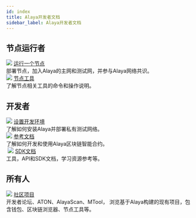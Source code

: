 ```yaml
---
id: index
title: Alaya开发者文档
sidebar_label: Alaya开发者文档
---
```


## 节点运行者
<div class="card-wrap">
    <!-- <div class="homepage-card">
        <img src="/alaya-devdocs/img/Install_Node.svg">
        <a href="/alaya-devdocs/zh-CN/Install_Node" class="card-title">安装一个节点</a>
        <div class="card-description">
        安装，配置和部署节点。
        </div>
    </div>
    <div class="homepage-card">
        <img src="/alaya-devdocs/img/Join_PlatON_NetWork.svg">
        <a href="/alaya-devdocs/zh-CN/Join_PlatON_NetWork" class="card-title">加入platon网络</a>
        <div class="card-description">
        如何加入PlatON的主网和测试网。
        </div>
    </div>
    <div class="homepage-card">
        <img src="/alaya-devdocs/img/Become_Verification_Node.svg">
        <a href="/alaya-devdocs/zh-CN/Become_Verification_Node" class="card-title">成为验证节点</a>
        <div class="card-description">
        参与PlatON网络共识。
        </div>
    </div> -->
    <div class="homepage-card">
        <img src="/alaya-devdocs/img/Install_Node.svg">
        <a href="/alaya-devdocs/zh-CN/Install_Node" class="card-title">运行一个节点</a>
        <div class="card-description">
        部署节点，加入Alaya的主网和测试网，并参与Alaya网络共识。
        </div>
    </div>
    <div class="homepage-card">
        <img src="/alaya-devdocs/img/nodeTool.svg">
        <a href="/alaya-devdocs/zh-CN/MTool_Manual" class="card-title">节点工具</a>
        <div class="card-description">
        了解节点相关工具的命令和操作说明。
        </div>
    </div>
</div>


## 开发者
<div class="card-wrap">
    <div class="homepage-card">
        <img src="/alaya-devdocs/img/Set_Develop_Env.svg">
        <a href="/alaya-devdocs/zh-CN/Install_Alaya" class="card-title">设置开发环境</a>
        <div class="card-description">
        了解如何安装Alaya并部署私有测试网络。
        </div>
    </div>
    <div class="homepage-card">
        <img src="/alaya-devdocs/img/Smart_Contract_Development.svg">
        <a href="/alaya-devdocs/zh-CN/EVM_Smart_Contract" class="card-title">参考文档</a>
        <div class="card-description">
        了解如何开发和使用Alaya区块链智能合约。
        </div>
    </div>
    <div class="homepage-card">
​        <img src="/alaya-devdocs/img/resdoc.svg">
        <a href="/alaya-devdocs/zh-CN/Java_SDK" class="card-title">SDK文档</a>
        <div class="card-description">
        工具，API和SDK文档，学习资源参考等。	
        </div>
    </div>
</div>


## 所有人
<div class="card-wrap">
    <div class="homepage-card">
        <img src="/alaya-devdocs/img/community.svg">
        <a href="/alaya-devdocs/zh-CN/community" class="card-title">社区项目</a>
        <div class="card-description">
        开发者论坛、ATON、AlayaScan、MTool， 浏览基于Alaya构建的现有项目，包含钱包、区块链浏览器、节点工具等。
        </div>
    </div>
</div>